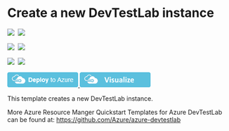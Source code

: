 # Create a new DevTestLab instance

<IMG SRC="https://azbotstorage.blob.core.windows.net/badges/101-dtl-create-lab/PublicLastTestDate.svg" />&nbsp;
<IMG SRC="https://azbotstorage.blob.core.windows.net/badges/101-dtl-create-lab/PublicDeployment.svg" />&nbsp;

<IMG SRC="https://azbotstorage.blob.core.windows.net/badges/101-dtl-create-lab/FairfaxLastTestDate.svg" />&nbsp;
<IMG SRC="https://azbotstorage.blob.core.windows.net/badges/101-dtl-create-lab/FairfaxDeployment.svg" />&nbsp;

<IMG SRC="https://azbotstorage.blob.core.windows.net/badges/101-dtl-create-lab/BestPracticeResult.svg" />&nbsp;
<IMG SRC="https://azbotstorage.blob.core.windows.net/badges/101-dtl-create-lab/CredScanResult.svg" />&nbsp;

<a href="https://portal.azure.com/#create/Microsoft.Template/uri/https%3A%2F%2Fraw.githubusercontent.com%2Fazure%2Fazure-quickstart-templates%2Fmaster%2F101-dtl-create-lab%2Fazuredeploy.json" target="_blank">
    <img src="https://raw.githubusercontent.com/Azure/azure-quickstart-templates/master/1-CONTRIBUTION-GUIDE/images/deploytoazure.png"/>
</a>
<a href="http://armviz.io/#/?load=https%3A%2F%2Fraw.githubusercontent.com%2FAzure%2Fazure-quickstart-templates%2Fmaster%2F101-dtl-create-lab%2Fazuredeploy.json" target="_blank">
    <img src="https://raw.githubusercontent.com/Azure/azure-quickstart-templates/master/1-CONTRIBUTION-GUIDE/images/visualizebutton.png"/>
</a>


This template creates a new DevTestLab instance.


More Azure Resource Manger Quickstart Templates for Azure DevTestLab can be found at: https://github.com/Azure/azure-devtestlab 
